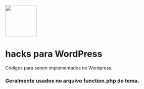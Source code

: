 <img src="https://s.w.org/style/images/about/WordPress-logotype-wmark.png" height="100" />

# hacks para WordPress
Códigos para serem implementados no Wordpress.
### Geralmente usados no arquivo function.php do tema.
